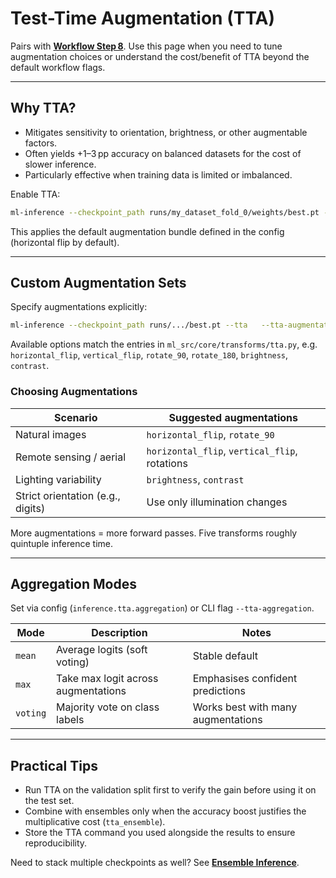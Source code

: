 # Test-Time Augmentation (TTA)

Pairs with **[Workflow Step 8](../workflow.md#step-8-evaluate--run-inference)**. Use this page when you need to tune augmentation choices or understand the cost/benefit of TTA beyond the default workflow flags.

---

## Why TTA?

- Mitigates sensitivity to orientation, brightness, or other augmentable factors.
- Often yields +1–3 pp accuracy on balanced datasets for the cost of slower inference.
- Particularly effective when training data is limited or imbalanced.

Enable TTA:
```bash
ml-inference --checkpoint_path runs/my_dataset_fold_0/weights/best.pt --tta
```
This applies the default augmentation bundle defined in the config (horizontal flip by default).

---

## Custom Augmentation Sets

Specify augmentations explicitly:
```bash
ml-inference --checkpoint_path runs/.../best.pt --tta   --tta-augmentations horizontal_flip vertical_flip rotate_90 brightness contrast
```

Available options match the entries in `ml_src/core/transforms/tta.py`, e.g. `horizontal_flip`, `vertical_flip`, `rotate_90`, `rotate_180`, `brightness`, `contrast`.

### Choosing Augmentations

| Scenario | Suggested augmentations |
| --- | --- |
| Natural images | `horizontal_flip`, `rotate_90` |
| Remote sensing / aerial | `horizontal_flip`, `vertical_flip`, rotations |
| Lighting variability | `brightness`, `contrast` |
| Strict orientation (e.g., digits) | Use only illumination changes |

More augmentations = more forward passes. Five transforms roughly quintuple inference time.

---

## Aggregation Modes

Set via config (`inference.tta.aggregation`) or CLI flag `--tta-aggregation`.

| Mode | Description | Notes |
| --- | --- | --- |
| `mean` | Average logits (soft voting) | Stable default |
| `max` | Take max logit across augmentations | Emphasises confident predictions |
| `voting` | Majority vote on class labels | Works best with many augmentations |

---

## Practical Tips

- Run TTA on the validation split first to verify the gain before using it on the test set.
- Combine with ensembles only when the accuracy boost justifies the multiplicative cost (`tta_ensemble`).
- Store the TTA command you used alongside the results to ensure reproducibility.

Need to stack multiple checkpoints as well? See **[Ensemble Inference](ensemble-inference.md)**.
